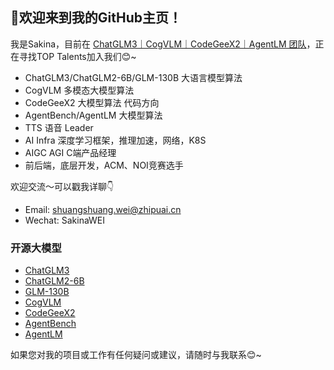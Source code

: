 ## 👋欢迎来到我的GitHub主页！

我是Sakina，目前在 [ChatGLM3｜CogVLM｜CodeGeeX2｜AgentLM 团队](https://github.com/THUDM)，正在寻找TOP Talents加入我们😊~
- ChatGLM3/ChatGLM2-6B/GLM-130B 大语言模型算法
- CogVLM 多模态大模型算法
- CodeGeeX2 大模型算法 代码方向
- AgentBench/AgentLM 大模型算法
- TTS 语音 Leader
- AI Infra 深度学习框架，推理加速，网络，K8S
- AIGC AGI C端产品经理
- 前后端，底层开发，ACM、NOI竞赛选手

欢迎交流～可以戳我详聊👇
- Email: shuangshuang.wei@zhipuai.cn
- Wechat: SakinaWEI

### 开源大模型

- [ChatGLM3](https://github.com/THUDM/ChatGLM3)
- [ChatGLM2-6B](https://github.com/THUDM/ChatGLM2-6B)
- [GLM-130B](https://github.com/THUDM/GLM-130B)
- [CogVLM](https://github.com/THUDM/CogVLM)
- [CodeGeeX2](https://github.com/THUDM/CodeGeeX2)
- [AgentBench](https://github.com/THUDM/AgentBench)
- [AgentLM](https://github.com/THUDM/AgentTuning/blob/main/README.md)

如果您对我的项目或工作有任何疑问或建议，请随时与我联系😊~
